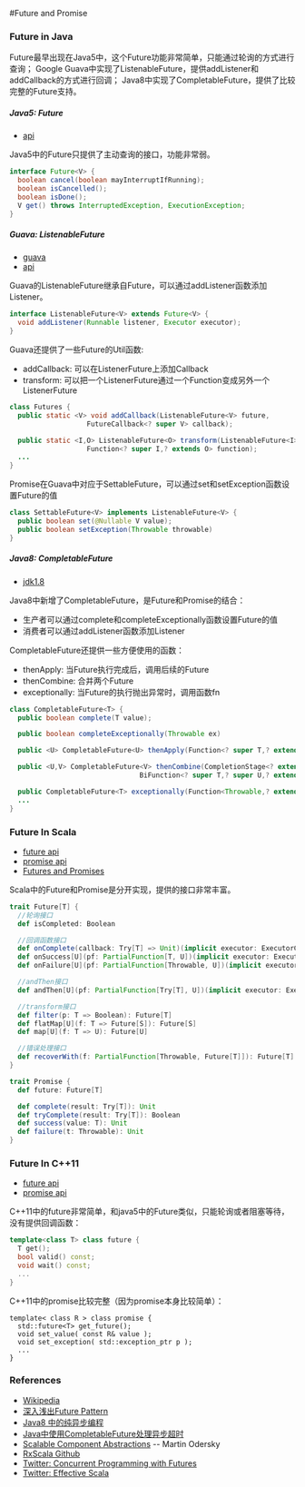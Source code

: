 #Future and Promise

### Future in Java
Future最早出现在Java5中，这个Future功能非常简单，只能通过轮询的方式进行查询；
Google Guava中实现了ListenableFuture，提供addListener和addCallback的方式进行回调；
Java8中实现了CompletableFuture，提供了比较完整的Future支持。

##### Java5: Future
- [api](https://docs.oracle.com/javase/8/docs/api/java/util/concurrent/Future.html)

Java5中的Future只提供了主动查询的接口，功能非常弱。
```java
interface Future<V> {
  boolean cancel(boolean mayInterruptIfRunning);
  boolean isCancelled();
  boolean isDone();
  V get() throws InterruptedException, ExecutionException;
}
```

##### Guava: ListenableFuture
- [guava](https://code.google.com/p/guava-libraries/wiki/ListenableFutureExplained)
- [api](http://docs.guava-libraries.googlecode.com/git/javadoc/com/google/common/util/concurrent/ListenableFuture.html)

Guava的ListenableFuture继承自Future，可以通过addListener函数添加Listener。

```java
interface ListenableFuture<V> extends Future<V> {
  void addListener(Runnable listener, Executor executor);
}
```

Guava还提供了一些Future的Util函数:
- addCallback: 可以在ListenerFuture上添加Callback
- transform:   可以把一个ListenerFuture通过一个Function变成另外一个ListenerFuture

```java
class Futures {
  public static <V> void addCallback(ListenableFuture<V> future,
                   FutureCallback<? super V> callback);

  public static <I,O> ListenableFuture<O> transform(ListenableFuture<I> input,
                   Function<? super I,? extends O> function);
  ...
}
```

Promise在Guava中对应于SettableFuture，可以通过set和setException函数设置Future的值

```java
class SettableFuture<V> implements ListenableFuture<V> {
  public boolean set(@Nullable V value);
  public boolean setException(Throwable throwable)
}
```


##### Java8: CompletableFuture
- [jdk1.8](https://docs.oracle.com/javase/8/docs/api/java/util/concurrent/CompletableFuture.html)

Java8中新增了CompletableFuture，是Future和Promise的结合：
- 生产者可以通过complete和completeExceptionally函数设置Future的值
- 消费者可以通过addListener函数添加Listener

CompletableFuture还提供一些方便使用的函数：
- thenApply:     当Future执行完成后，调用后续的Future
- thenCombine:   合并两个Future
- exceptionally: 当Future的执行抛出异常时，调用函数fn

```java
class CompletableFuture<T> {
  public boolean complete(T value);

  public boolean completeExceptionally(Throwable ex)

  public <U> CompletableFuture<U> thenApply(Function<? super T,? extends U> fn);

  public <U,V> CompletableFuture<V> thenCombine(CompletionStage<? extends U> other,
                                BiFunction<? super T,? super U,? extends V> fn)

  public CompletableFuture<T> exceptionally(Function<Throwable,? extends T> fn)
  ...
}
```

### Future In Scala
- [future api](http://www.scala-lang.org/api/current/#scala.concurrent.Future)
- [promise api](http://www.scala-lang.org/api/current/#scala.concurrent.Promise)
- [Futures and Promises](http://docs.scala-lang.org/overviews/core/futures.html)

Scala中的Future和Promise是分开实现，提供的接口非常丰富。

```scala
trait Future[T] {
  //轮询接口
  def isCompleted: Boolean

  //回调函数接口
  def onComplete(callback: Try[T] => Unit)(implicit executor: ExecutorContext): Unit
  def onSuccess[U](pf: PartialFunction[T, U])(implicit executor: ExecutionContext): Unit
  def onFailure[U](pf: PartialFunction[Throwable, U])(implicit executor: ExecutionContext): Unit

  //andThen接口
  def andThen[U](pf: PartialFunction[Try[T], U])(implicit executor: ExecutionContext): Future[T]

  //transform接口
  def filter(p: T => Boolean): Future[T]
  def flatMap[U](f: T => Future[S]): Future[S]
  def map[U](f: T => U): Future[U]

  //错误处理接口
  def recoverWith(f: PartialFunction[Throwable, Future[T]]): Future[T]
}

trait Promise {
  def future: Future[T]

  def complete(result: Try[T]): Unit
  def tryComplete(result: Try[T]): Boolean
  def success(value: T): Unit
  def failure(t: Throwable): Unit
}
```

### Future In C++11
- [future api](http://en.cppreference.com/w/cpp/thread/future)
- [promise api](http://en.cppreference.com/w/cpp/thread/promise)

C++11中的future非常简单，和java5中的Future类似，只能轮询或者阻塞等待，没有提供回调函数：

```c++
template<class T> class future {
  T get();
  bool valid() const;
  void wait() const;
  ...
}
```

C++11中的promise比较完整（因为promise本身比较简单）：

```
template< class R > class promise {
  std::future<T> get_future();
  void set_value( const R& value );
  void set_exception( std::exception_ptr p );
  ...
}
```

### References
- [Wikipedia](https://en.wikipedia.org/wiki/Futures_and_promises)
- [深入浅出Future Pattern](http://www.wuzesheng.com/?p=2485)
- [Java8 中的纯异步编程](http://www.tuicool.com/articles/ABVV3q)
- [Java中使用CompletableFuture处理异步超时](http://www.xker.com/page/e2015/06/198145.html)
- [Scalable Component Abstractions](http://lampwww.epfl.ch/~odersky/papers/ScalableComponent.pdf) -- Martin Odersky
- [RxScala Github](https://github.com/ReactiveX/RxScala)
- [Twitter: Concurrent Programming with Futures](http://twitter.github.io/finagle/guide/Futures.html)
- [Twitter: Effective Scala](http://twitter.github.io/effectivescala/index.html)
